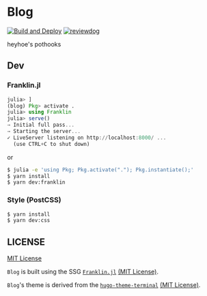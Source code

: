# Blog
[![Build and Deploy](https://github.com/5ebec/blog/workflows/Build%20and%20Deploy/badge.svg)](https://github.com/5ebec/blog/actions?query=workflow%3A%22Build+and+Deploy%22)
[![reviewdog](https://github.com/5ebec/blog/workflows/reviewdog/badge.svg)](https://github.com/5ebec/blog/actions?query=workflow%3AReviewdog)

heyhoe's pothooks

## Dev
### Franklin.jl
```julia
julia> ]
(blog) Pkg> activate .
julia> using Franklin
julia> serve()
→ Initial full pass...
→ Starting the server...
✓ LiveServer listening on http://localhost:8000/ ...
  (use CTRL+C to shut down)
```

or

```sh 
$ julia -e 'using Pkg; Pkg.activate("."); Pkg.instantiate();'
$ yarn install
$ yarn dev:franklin
```

### Style (PostCSS)
```sh
$ yarn install
$ yarn dev:css
```

## LICENSE
[MIT License](./LICENSE)

`Blog` is built using the SSG [`Franklin.jl`](https://github.com/tlienart/Franklin.jl) [(MIT License)](https://github.com/tlienart/Franklin.jl/blob/master/LICENSE.md).

`Blog`'s theme is derived from the [`hugo-theme-terminal`](https://github.com/panr/hugo-theme-terminal/) [(MIT License)](https://github.com/panr/hugo-theme-terminal/blob/master/LICENSE.md).
